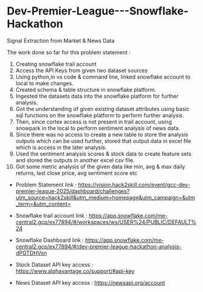 # Dev-Premier-League---Snowflake-Hackathon
Signal Extraction from Market &amp; News Data

The work done so far for this problem statement : 
1. Creating snowflake trail account
2. Access the API Keys from given two dataset sources
3. Using python,in vs code & command line, linked snowflake account to local to make changes.
4. Created schema & table structure in snowflake platform.
4. Ingested the datasets data into the snowflake platform for further analysis.
5. Got the understanding of given existing dataset attributes using basic sql functions on the snowflake platform to perform further analysis.
6. Then, since cortex access is not present in trail account, using snowpark in the local to perform sentiment analysis of news data.
7. Since there was no access to create a new table to store the analysis outputs which can be used further, stored that output data in excel file which is access in the later analysis.
8. Used the sentiment analysis scores & stock data to create feature sets and stored the outputs in another excel csv file.
9. Got some metric analysis of the given data like min, avg & max daily returns, last close price, avg sentiment score etc

- Problem Statement link : https://vision.hack2skill.com/event/gcc-dev-premier-league-2025/dashboard/challenges?utm_source=hack2skill&utm_medium=homepage&utm_campaign=&utm_term=&utm_content=

- Snowflake trail account link : https://app.snowflake.com/me-central2.gcp/ex77894/#/workspaces/ws/USER%24/PUBLIC/DEFAULT%24
- Snowflake Dashboard link : https://app.snowflake.com/me-central2.gcp/ex77894/#/dev-premier-league-hackathon-analysis-dPGTDHVsn
- Stock Dataset API key access : https://www.alphavantage.co/support/#api-key
- News Dataset API key access : https://newsapi.org/account
